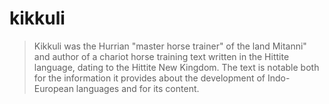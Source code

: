 # kikkuli

> Kikkuli was the Hurrian "master horse trainer" of the land Mitanni" and author of a chariot horse training text written in the Hittite language, dating to the Hittite New Kingdom. The text is notable both for the information it provides about the development of Indo-European languages and for its content.

